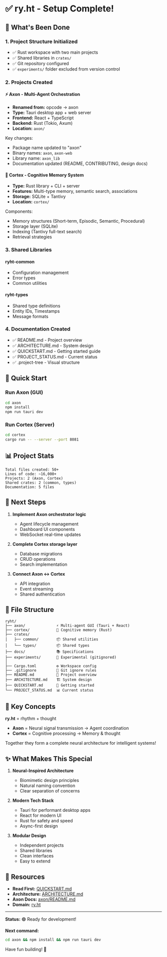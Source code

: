 # ✅ ry.ht - Setup Complete!

## 🎉 What's Been Done

### 1. Project Structure Initialized
- ✅ Rust workspace with two main projects
- ✅ Shared libraries in `crates/`
- ✅ Git repository configured
- ✅ `experiments/` folder excluded from version control

### 2. Projects Created

#### ⚡ Axon - Multi-Agent Orchestration
- **Renamed from:** opcode → axon
- **Type:** Tauri desktop app + web server
- **Frontend:** React + TypeScript
- **Backend:** Rust (Tokio, Axum)
- **Location:** `axon/`

Key changes:
- Package name updated to "axon"
- Binary names: `axon`, `axon-web`
- Library name: `axon_lib`
- Documentation updated (README, CONTRIBUTING, design docs)

#### 🧠 Cortex - Cognitive Memory System
- **Type:** Rust library + CLI + server
- **Features:** Multi-type memory, semantic search, associations
- **Storage:** SQLite + Tantivy
- **Location:** `cortex/`

Components:
- Memory structures (Short-term, Episodic, Semantic, Procedural)
- Storage layer (SQLite)
- Indexing (Tantivy full-text search)
- Retrieval strategies

### 3. Shared Libraries

#### ryht-common
- Configuration management
- Error types
- Common utilities

#### ryht-types
- Shared type definitions
- Entity IDs, Timestamps
- Message formats

### 4. Documentation Created
- ✅ README.md - Project overview
- ✅ ARCHITECTURE.md - System design
- ✅ QUICKSTART.md - Getting started guide
- ✅ PROJECT_STATUS.md - Current status
- ✅ .project-tree - Visual structure

## 🚀 Quick Start

### Run Axon (GUI)
```bash
cd axon
npm install
npm run tauri dev
```

### Run Cortex (Server)
```bash
cd cortex
cargo run -- --server --port 8081
```

## 📊 Project Stats

```
Total files created: 50+
Lines of code: ~16,000+
Projects: 2 (Axon, Cortex)
Shared crates: 2 (common, types)
Documentation: 5 files
```

## 🎯 Next Steps

1. **Implement Axon orchestrator logic**
   - Agent lifecycle management
   - Dashboard UI components
   - WebSocket real-time updates

2. **Complete Cortex storage layer**
   - Database migrations
   - CRUD operations
   - Search implementation

3. **Connect Axon ↔ Cortex**
   - API integration
   - Event streaming
   - Shared authentication

## 📁 File Structure

```
ryht/
├── axon/              ⚡ Multi-agent GUI (Tauri + React)
├── cortex/            🧠 Cognitive memory (Rust)
├── crates/
│   ├── common/        📦 Shared utilities
│   └── types/         📦 Shared types
├── docs/              📚 Specifications
├── experiments/       🧪 Experimental (gitignored)
│
├── Cargo.toml         ⚙️ Workspace config
├── .gitignore         🚫 Git ignore rules
├── README.md          📖 Project overview
├── ARCHITECTURE.md    🏗️ System design
├── QUICKSTART.md      🚀 Getting started
└── PROJECT_STATUS.md  📊 Current status
```

## 🌟 Key Concepts

**ry.ht** = rhythm + thought

- **Axon** = Neural signal transmission → Agent coordination
- **Cortex** = Cognitive processing → Memory & thought

Together they form a complete neural architecture for intelligent systems!

## ✨ What Makes This Special

1. **Neural-Inspired Architecture**
   - Biomimetic design principles
   - Natural naming convention
   - Clear separation of concerns

2. **Modern Tech Stack**
   - Tauri for performant desktop apps
   - React for modern UI
   - Rust for safety and speed
   - Async-first design

3. **Modular Design**
   - Independent projects
   - Shared libraries
   - Clean interfaces
   - Easy to extend

## 🔗 Resources

- **Read First:** [QUICKSTART.md](./QUICKSTART.md)
- **Architecture:** [ARCHITECTURE.md](./ARCHITECTURE.md)
- **Axon Docs:** [axon/README.md](./axon/README.md)
- **Domain:** [ry.ht](https://ry.ht)

---

**Status:** 🟢 Ready for development!

**Next command:**
```bash
cd axon && npm install && npm run tauri dev
```

Have fun building! 🚀
